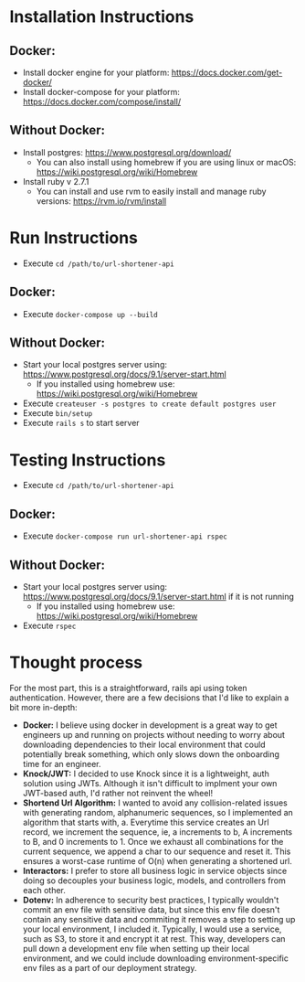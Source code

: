 # Installation Instructions

## Docker:
- Install docker engine for your platform: https://docs.docker.com/get-docker/
- Install docker-compose for your platform: https://docs.docker.com/compose/install/

## Without Docker:
- Install postgres: https://www.postgresql.org/download/
	- You can also install using homebrew if you are using linux or macOS: https://wiki.postgresql.org/wiki/Homebrew
- Install ruby v 2.7.1
	- You can install and use rvm to easily install and manage ruby versions: https://rvm.io/rvm/install

# Run Instructions

- Execute `cd /path/to/url-shortener-api`

## Docker:
- Execute `docker-compose up --build`

## Without Docker:
- Start your local postgres server using: https://www.postgresql.org/docs/9.1/server-start.html
	- If you installed using homebrew use: https://wiki.postgresql.org/wiki/Homebrew
- Execute `createuser -s postgres to create default postgres user`
- Execute `bin/setup`
- Execute `rails s` to start server

# Testing Instructions

- Execute `cd /path/to/url-shortener-api`

## Docker:
- Execute `docker-compose run url-shortener-api rspec`

## Without Docker:
- Start your local postgres server using: https://www.postgresql.org/docs/9.1/server-start.html if it is not running
	- If you installed using homebrew use: https://wiki.postgresql.org/wiki/Homebrew
- Execute `rspec`

# Thought process

For the most part, this is a straightforward, rails api using token authentication. However, there are a few decisions that I'd like to explain a bit more in-depth:
- **Docker:** I believe using docker in development is a great way to get engineers up and running on projects without needing to worry about downloading dependencies to their local environment that could potentially break something, which only slows down the onboarding time for an engineer.
- **Knock/JWT:** I decided to use Knock since it is a lightweight, auth solution using JWTs. Although it isn't difficult to implment your own JWT-based auth, I'd rather not reinvent the wheel!
- **Shortend Url Algorithm:** I wanted to avoid any collision-related issues with generating random, alphanumeric sequences, so I implemented an algorithm that starts with, a. Everytime this service creates an Url record, we increment the sequence, ie, a increments to b, A increments to B, and 0 increments to 1. Once we exhaust all combinations for the current sequence, we append a char to our sequence and reset it. This ensures a worst-case runtime of O(n) when generating a shortened url.
- **Interactors:** I prefer to store all business logic in service objects since doing so decouples your business logic, models, and controllers from each other.
- **Dotenv:** In adherence to security best practices, I typically wouldn't commit an env file with sensitive data, but since this env file doesn't contain any sensitive data and commiting it removes a step to setting up your local environment, I included it. Typically, I would use a service, such as S3, to store it and encrypt it at rest. This way, developers can pull down a development env file when setting up their local environment, and we could include downloading environment-specific env files as a part of our deployment strategy.
